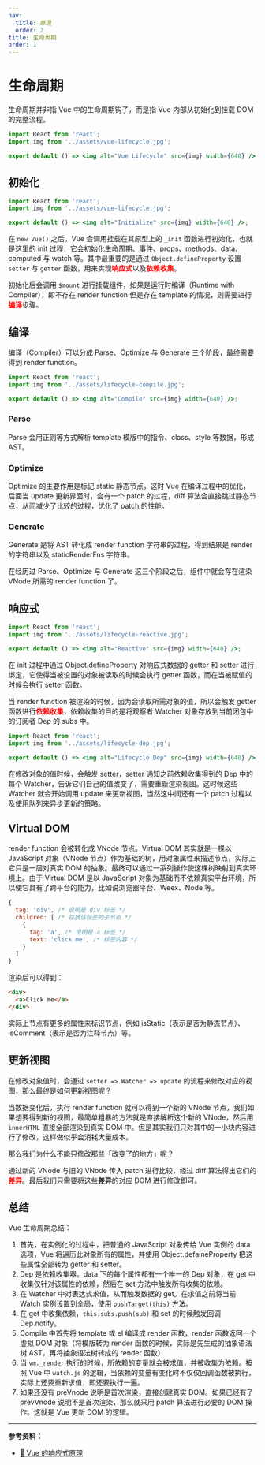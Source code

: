 ```yaml
---
nav:
  title: 原理
  order: 2
title: 生命周期
order: 1
---
```


# 生命周期

生命周期并非指 Vue 中的生命周期钩子，而是指 Vue 内部从初始化到挂载 DOM 的完整流程。

```jsx | inline
import React from 'react';
import img from '../assets/vue-lifecycle.jpg';

export default () => <img alt="Vue Lifecycle" src={img} width={640} />;
```

## 初始化

```jsx | inline
import React from 'react';
import img from '../assets/vue-lifecycle.jpg';

export default () => <img alt="Initialize" src={img} width={640} />;
```

在 `new Vue()` 之后。Vue 会调用挂载在其原型上的 `_init` 函数进行初始化，也就是这里的 init 过程，它会初始化生命周期、事件、props、methods、data、computed 与 watch 等。其中最重要的是通过 `Object.defineProperty` 设置 `setter` 与 `getter` 函数，用来实现<span style="color:red;font-weight:bold">响应式</span>以及<span style="color:red;font-weight:bold">依赖收集</span>。

初始化后会调用 `$mount` 进行挂载组件，如果是运行时编译（Runtime with Compiler），即不存在 render function 但是存在 template 的情况，则需要进行<span style="color:red;font-weight:bold">编译</span>步骤。

## 编译

编译（Compiler）可以分成 Parse、Optimize 与 Generate 三个阶段，最终需要得到 render function。

```jsx | inline
import React from 'react';
import img from '../assets/lifecycle-compile.jpg';

export default () => <img alt="Compile" src={img} width={640} />;
```

### Parse

Parse 会用正则等方式解析 template 模版中的指令、class、style 等数据，形成 AST。

### Optimize

Optimize 的主要作用是标记 static 静态节点，这时 Vue 在编译过程中的优化，后面当 update 更新界面时，会有一个 patch 的过程，diff 算法会直接跳过静态节点，从而减少了比较的过程，优化了 patch 的性能。

### Generate

Generate 是将 AST 转化成 render function 字符串的过程，得到结果是 render 的字符串以及 staticRenderFns 字符串。

在经历过 Parse、Optimize 与 Generate 这三个阶段之后，组件中就会存在渲染 VNode 所需的 render function 了。

## 响应式

```jsx | inline
import React from 'react';
import img from '../assets/lifecycle-reactive.jpg';

export default () => <img alt="Reactive" src={img} width={640} />;
```

在 init 过程中通过 Object.defineProperty 对响应式数据的 getter 和 setter 进行绑定，它使得当被设置的对象被读取的时候会执行 getter 函数，而在当被赋值的时候会执行 setter 函数。

当 render function 被渲染的时候，因为会读取所需对象的值，所以会触发 getter 函数进行<span style="color:red;font-weight:bold">依赖收集</span>，依赖收集的目的是将观察者 Watcher 对象存放到当前闭包中的订阅者 Dep 的 subs 中。

```jsx | inline
import React from 'react';
import img from '../assets/lifecycle-dep.jpg';

export default () => <img alt="Lifecycle Dep" src={img} width={640} />;
```

在修改对象的值时候，会触发 setter，setter 通知之前依赖收集得到的 Dep 中的每个 Watcher，告诉它们自己的值改变了，需要重新渲染视图。这时候这些 Watcher 就会开始调用 update 来更新视图，当然这中间还有一个 patch 过程以及使用队列来异步更新的策略。

## Virtual DOM

render function 会被转化成 VNode 节点。Virtual DOM 其实就是一棵以 JavaScript 对象（VNode 节点）作为基础的树，用对象属性来描述节点，实际上它只是一层对真实 DOM 的抽象。最终可以通过一系列操作使这棵树映射到真实环境上。由于 Virtual DOM 是以 JavaScript 对象为基础而不依赖真实平台环境，所以使它具有了跨平台的能力，比如说浏览器平台、Weex、Node 等。

```js
{
  tag: 'div', /* 说明是 div 标签 */
  children: [ /* 存放该标签的子节点 */
    {
      tag: 'a', /* 说明是 a 标签 */
      text: 'click me', /* 标签内容 */
    }
  ]
}
```

渲染后可以得到：

```html
<div>
  <a>Click me</a>
</div>
```

实际上节点有更多的属性来标识节点，例如 isStatic（表示是否为静态节点）、isComment（表示是否为注释节点）等。

## 更新视图

在修改对象值时，会通过 `setter => Watcher => update` 的流程来修改对应的视图，那么最终是如何更新视图呢？

当数据变化后，执行 render function 就可以得到一个新的 VNode 节点，我们如果想要得到新的视图，最简单粗暴的方法就是直接解析这个新的 VNode，然后用 `innerHTML` 直接全部渲染到真实 DOM 中。但是其实我们只对其中的一小块内容进行了修改，这样做似乎会消耗大量成本。

那么我们为什么不能只修改那些「改变了的地方」呢？

通过新的 VNode 与旧的 VNode 传入 patch 进行比较，经过 diff 算法得出它们的<span style="color:red;font-weight:bold">差异</span>。最后我们只需要将这些**差异**的对应 DOM 进行修改即可。

## 总结

Vue 生命周期总结：

1. 首先，在实例化的过程中，把普通的 JavaScript 对象传给 Vue 实例的 data 选项，Vue 将遍历此对象所有的属性，并使用 Object.defaineProperty 把这些属性全部转为 getter 和 setter。
2. Dep 是依赖收集器。data 下的每个属性都有一个唯一的 Dep 对象，在 get 中收集仅针对该属性的依赖，然后在 set 方法中触发所有收集的依赖。
3. 在 Watcher 中对表达式求值，从而触发数据的 get。在求值之前将当前 Watch 实例设置到全局，使用 `pushTarget(this)` 方法。
4. 在 get 中收集依赖，`this.subs.push(sub)` 和 set 的时候触发回调 Dep.notify。
5. Compile 中首先将 template 或 el 编译成 render 函数，render 函数返回一个虚拟 DOM 对象（将模版转为 render 函数的时候，实际是先生成的抽象语法树 AST，再将抽象语法树转成的 render 函数）
6. 当 `vm._render` 执行的时候，所依赖的变量就会被求值，并被收集为依赖。按照 Vue 中 `watch.js` 的逻辑，当依赖的变量有变化时不仅仅回调函数被执行，实际上还要重新求值，即还要执行一遍。
7. 如果还没有 preVnode 说明是首次渲染，直接创建真实 DOM。如果已经有了 prevVnode 说明不是首次渲染，那么就采用 patch 算法进行必要的 DOM 操作。这就是 Vue 更新 DOM 的逻辑。

---

**参考资料：**

- [📝 Vue 的响应式原理](https://github.com/answershuto/learnVue/blob/master/docs/%E5%93%8D%E5%BA%94%E5%BC%8F%E5%8E%9F%E7%90%86.MarkDown)
